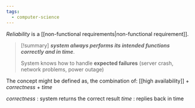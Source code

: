 ```yaml
---
tags:
  - computer-science
---
```

*Reliability* is a [[non-functional requirements|non-functional requirement]].

>[!summary]
> ***system always performs its intended functions correctly and in time***.
>
> System knows how to handle **expected failures** (server crash, network problems, power outage) 

The concept might be defined as, the combination of:
	[[high availability]] + *correctness* + *time*

*correctness* : system returns the correct result
*time* : replies back in time